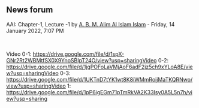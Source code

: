 <h2>News forum</h2><a href="https://moodle.cse.buet.ac.bd/user/view.php?id=34&course=650"></a>
AAI: Chapter-1, Lecture -1
by <a href="https://moodle.cse.buet.ac.bd/user/view.php?id=34&course=650">A. B. M. Alim Al Islam Islam</a> - Friday, 14 January 2022, 7:07 PM


 

Video 0-1: https://drive.google.com/file/d/1spX-GNr2Rt2WBMtfSX0X9YnoSBIpT24O/view?usp=sharingVideo 0-2: https://drive.google.com/file/d/1jgPOFoLaVMjAoF6adF2jz5ch9xYLoA8E/view?usp=sharingVideo 0-3: https://drive.google.com/file/d/1UKTnD7tYK1wt8K8iWMmRoijMaTKQRNwo/view?usp=sharingVideo 1: https://drive.google.com/file/d/1pP6igEGm71pTmRkVA2K33Isy0A5L5n7h/view?usp=sharing<br />






